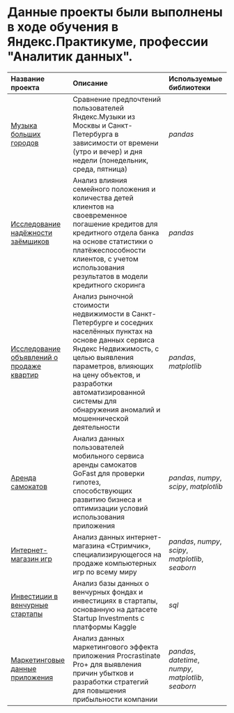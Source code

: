 # Данные проекты были выполнены в ходе обучения в Яндекс.Практикуме, профессии "Аналитик данных".

| Название проекта | Описание | Используемые библиотеки | 
| :---------------------- | :---------------------- | :---------------------- |
| [Музыка больших городов](big_cities_music) | Сравнение предпочтений пользователей Яндекс.Музыки из Москвы и Санкт-Петербурга в зависимости от времени (утро и вечер) и дня недели (понедельник, среда, пятница)| *pandas* |
| [Исследование надёжности заёмщиков](borrower_reliability_survey) | Анализ влияния семейного положения и количества детей клиентов на своевременное погашение кредитов для кредитного отдела банка на основе статистики о платёжеспособности клиентов, с учетом использования результатов в модели кредитного скоринга| *pandas*|
| [Исследование объявлений о продаже квартир](flat_sale_analysis) | Анализ рыночной стоимости недвижимости в Санкт-Петербурге и соседних населённых пунктах на основе данных сервиса Яндекс Недвижимость, с целью выявления параметров, влияющих на цену объектов, и разработки автоматизированной системы для обнаружения аномалий и мошеннической деятельности| *pandas*, *matplotlib* |
| [Аренда самокатов](scooters_rental) | Анализ данных пользователей мобильного сервиса аренды самокатов GoFast для проверки гипотез, способствующих развитию бизнеса и оптимизации условий использования приложения| *pandas*, *numpy*, *scipy*, *matplotlib* |
| [Интернет-магазин игр](games_sales) | Анализ данных интернет-магазина «Стримчик», специализирующегося на продаже компьютерных игр по всему миру| *pandas*, *numpy*, *scipy*, *matplotlib*, *seaborn* |
| [Инвестиции в венчурные стартапы](venture-fund-sql) | Анализ базы данных о венчурных фондах и инвестициях в стартапы, основанную на датасете Startup Investments с платформы Kaggle| *sql*|
| [Маркетинговые данные приложения](marketing_analysis) | Анализ данных маркетингового эффекта приложения Procrastinate Pro+ для выявления причин убытков и разработки стратегий для повышения прибыльности компании | *pandas*, *datetime*, *numpy*, *matplotlib*, *seaborn* |
